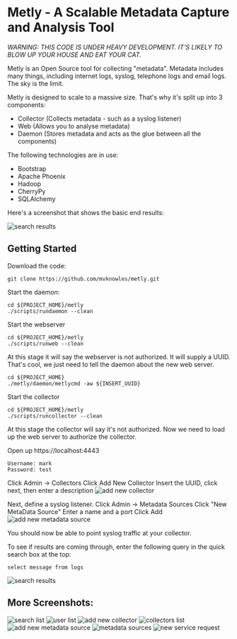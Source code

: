 Metly - A Scalable Metadata Capture and Analysis Tool
=====================================================

*WARNING: THIS CODE IS UNDER HEAVY DEVELOPMENT.  IT'S LIKELY TO BLOW UP YOUR HOUSE AND EAT YOUR CAT.*

Metly is an Open Source tool for collecting "metadata".  Metadata includes many
things, including internet logs, syslog, telephone logs and email logs.  The
sky is the limit.

Metly is designed to scale to a massive size.  That's why it's split up into 3
components:
* Collector (Collects metadata - such as a syslog listener)
* Web (Allows you to analyse metadata)
* Daemon (Stores metadata and acts as the glue between all the components)

The following technologies are in use:
* Bootstrap
* Apache Phoenix
* Hadoop
* CherryPy
* SQLAlchemy

Here's a screenshot that shows the basic end results:

![search results](https://cloud.githubusercontent.com/assets/23462962/20283480/1bbec27a-ab1e-11e6-859f-b12610f0d922.png)

Getting Started
---------------

Download the code:

    git clone https://github.com/mvknowles/metly.git

Start the daemon:

    cd ${PROJECT_HOME}/metly
    ./scripts/rundaemon --clean

Start the webserver

    cd ${PROJECT_HOME}/metly
    ./scripts/runweb --clean

At this stage it will say the webserver is not authorized.  It will supply a
UUID.  That's cool, we just need to tell the daemon about the new web server.

    cd ${PROJECT_HOME}
    ./metly/daemon/metlycmd -aw ${INSERT_UUID}

Start the collector

    cd ${PROJECT_HOME}/metly
    ./scripts/runcollector --clean

At this stage the collector will say it's not authorized.  Now we need to load
up the web server to authorize the collector.

Open up https://localhost:4443

    Username: mark
    Password: test

Click Admin -> Collectors
Click Add New Collector
Insert the UUID, click next, then enter a description
![add new collector](https://cloud.githubusercontent.com/assets/23462962/20283487/1c238a66-ab1e-11e6-8656-c9f6025b7388.png)

Next, define a syslog listener.
Click Admin -> Metadata Sources
Click "New MetaData Source"
Enter a name and a port
Click Add
![add new metadata source](https://cloud.githubusercontent.com/assets/23462962/20283486/1c21aade-ab1e-11e6-8b1b-72909fed6704.png)

You should now be able to point syslog traffic at your collector.

To see if results are coming through, enter the following query in the
quick search box at the top:

    select message from logs

![search results](https://cloud.githubusercontent.com/assets/23462962/20283480/1bbec27a-ab1e-11e6-859f-b12610f0d922.png)


More Screenshots:
-----------------

![search list](https://cloud.githubusercontent.com/assets/23462962/20283485/1c1d114a-ab1e-11e6-9a8c-125b966c7211.png)
![user list](https://cloud.githubusercontent.com/assets/23462962/20283484/1c1cfaa2-ab1e-11e6-9bf0-f69b0c36a83b.png)
![add new collector](https://cloud.githubusercontent.com/assets/23462962/20283487/1c238a66-ab1e-11e6-8656-c9f6025b7388.png)
![collectors list](https://cloud.githubusercontent.com/assets/23462962/20283483/1c1cbd30-ab1e-11e6-8bd3-74db076f4922.png)
![add new metadata source](https://cloud.githubusercontent.com/assets/23462962/20283486/1c21aade-ab1e-11e6-8b1b-72909fed6704.png)
![metadata sources](https://cloud.githubusercontent.com/assets/23462962/20283481/1bf39eb4-ab1e-11e6-9f74-b602cafe4968.png)
![new service request](https://cloud.githubusercontent.com/assets/23462962/20283488/1c2874ae-ab1e-11e6-9cb0-57079f1f48c7.png)
